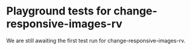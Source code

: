 # Playground tests for change-responsive-images-rv
We are still awaiting the first test run for change-responsive-images-rv.
